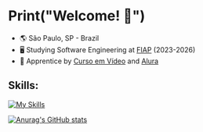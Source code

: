 # Print("Welcome! :wave:")

* :earth_americas: São Paulo, SP - Brazil
* :desktop_computer: Studying Software Engineering at [FIAP](https://www.fiap.com.br/) (2023-2026)
* :seedling: Apprentice by [Curso em Vídeo](https://www.cursoemvideo.com/) and [Alura](https://www.alura.com.br/)

## Skills:

[![My Skills](https://skillicons.dev/icons?i=html,css,js,react,py,arduino,vite)](https://skillicons.dev)

[![Anurag's GitHub stats](https://github-readme-stats.vercel.app/api?username=PB369&hide=stars&show_icons=true&theme=vision-friendly-dark&color_icon=FFB000)](https://github.com/anuraghazra/github-readme-stats)
